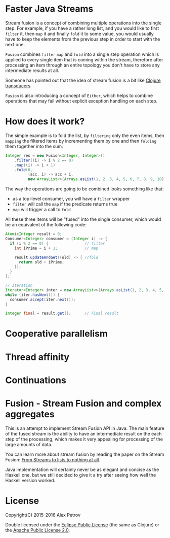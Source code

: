 # Faster Java Streams

Stream fusion is a concept of combining multiple operations into the single step.
For example, if you have a rather long list, and you would like to first `filter`
it, then `map` it and finally `fold` it to some value, you would usually have to
keep the elements from the previous step in order to start with the next one.

`Fusion` combines `filter` `map` and `fold` into a single step operation
which is applied to every single item that is coming within the stream, therefore
after processing an item through an entire topology you don't have to store any
intermediate results at all.

Someone has pointed out that the idea of stream fusion is a bit like
[Clojure transducers](http://clojure.org/transducers).

`Fusion` is also introducing a concept of `Either`, which helps to combine
operations that may fail without explicit exception handling on each step.

# How does it work?

The simple example is to fold the list, by `filtering` only the even items, then
`mapping` the filtered items by incrementing them by one and then `folding` them
together into the sum:

```java
Integer res = new Fusion<Integer, Integer>()
    .filter((i) -> i % 2 == 0)
    .map((i) -> i + 1)
    .fold(0,
          (acc, i) -> acc + i,
          new ArrayList<>(Arrays.asList(1, 2, 3, 4, 5, 6, 7, 8, 9, 10)).iterator());
```

The way the operations are going to be combined looks something like that:
  * as a top-level consumer, you will have a `filter` wrapper
  * `filter` will call the `map` if the predicate returns true
  * `map` will trigger a call to `fold`

All these three items will be "fused" into the single consumer, which would
be an equivalent of the following code:

```java
AtomicInteger result = 0;
Consumer<Integer> consumer = (Integer i) -> {
  if (i % 2 == 0) {                // filter
    int iPrime = i + 1;            // map

    result.updateAndGet((old) -> { //fold
      return old + iPrime;
    });
  }
};

// Iteration
Iterator<Integer> inter = new ArrayList<>(Arrays.asList(1, 2, 3, 4, 5, 6, 7, 8, 9, 10)).iterator();
while (iter.hasNext()) {
  consumer.accept(iter.next());
}

Integer final = result.get();      // Final result
```

# Cooperative parallelism

# Thread affinity

# Continuations

# Fusion - Stream Fusion and complex aggregates

This is an attempt to implement Stream Fusion API in Java. The main feature of the
fused stream is the ability to have an intermediate result on the each step of the
processing, which makes it very appealing for processing of the large amounts of data.

You can learn more about stream fusion by reading the paper on the Stream Fusion:
[From Streams to lists to nothing at all](http://citeseer.ist.psu.edu/viewdoc/download?doi=10.1.1.104.7401&rep=rep1&type=pdf).

Java implementation will certainly never be as elegant and concise as the Haskell
one, but we still decided to give it a try after seeing how well the Haskell version worked.

# License

Copyright(C) 2015-2016 Alex Petrov

Double licensed under the [Eclipse Public License](http://www.eclipse.org/legal/epl-v10.html) (the same as Clojure) or
the [Apache Public License 2.0](http://www.apache.org/licenses/LICENSE-2.0.html).
